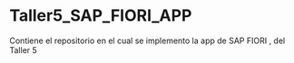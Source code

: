 # Taller5_SAP_FIORI_APP
Contiene el repositorio en el cual se implemento la app de SAP FIORI , del Taller 5
